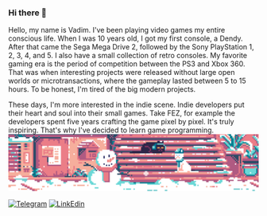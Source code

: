 ### Hi there 👋

<!--
**vadimvatsenko/vadimvatsenko** is a ✨ _special_ ✨ repository because its `README.md` (this file) appears on your GitHub profile.

Here are some ideas to get you started:

- 🔭 I’m currently working on ...
- 🌱 I’m currently learning ...
- 👯 I’m looking to collaborate on ...
- 🤔 I’m looking for help with ...
- 💬 Ask me about ...
- 📫 How to reach me: ...
- 😄 Pronouns: ...
- ⚡ Fun fact: ...
-->

Hello, my name is Vadim. I've been playing video games my entire conscious life. When I was 10 years old, I got my first console, a Dendy. After that came the Sega Mega Drive 2, followed by the Sony PlayStation 1, 2, 3, 4, and 5. I also have a small collection of retro consoles. My favorite gaming era is the period of competition between the PS3 and Xbox 360. That was when interesting projects were released without large open worlds or microtransactions, where the gameplay lasted between 5 to 15 hours. To be honest, I'm tired of the big modern projects.

These days, I'm more interested in the indie scene. Indie developers put their heart and soul into their small games. Take FEZ, for example the developers spent five years crafting the game pixel by pixel. It's truly inspiring. That's why I've decided to learn game programming.
<img src="./images/winter.gif" alt="winter gif" with="360" />

[![Telegram](https://img.shields.io/badge/-Telegram-090909?style=for-the-badge&logo=telegram&logoColor=27A0D9)](https://t.me/VadymVatsenko)
[![LinkEdin](https://img.shields.io/badge/-LinkEdin-090909?style=for-the-badge&logo=LinkEdin&logoColor=27A0D9)](https://www.linkedin.com/in/vadym-vatsenko-667498242/)



